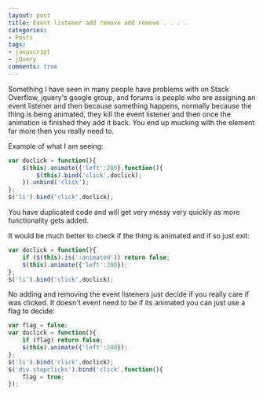 ```yaml
---
layout: post
title: Event listener add remove add remove . . . .
categories:
- Posts
tags:
- javascript
- jQuery
comments: true
---
```

Something I have seen in many people have problems with on Stack Overflow, jquery's google group, and forums is people who are assigning an event listener and then because something happens, normally because the thing is being animated, they kill the event listener and then once the animation is finished they add it back. You end up mucking with the element far more then you really need to.

Example of what I am seeing:

```javascript
var doclick = function(){
    $(this).animate({'left':200},function(){
        $(this).bind('click',doclick);
    }).unbind('click');
};
$('li').bind('click',doclick);
```

You have duplicated code and will get very messy very quickly as more functionality gets added.

It would be much better to check if the thing is animated and if so just exit:

```javascript
var doclick = function(){
    if ($(this).is(':animated')) return false;
    $(this).animate({'left':200});
};
$('li').bind('click',doclick);
```

No adding and removing the event listeners just decide if you really care if was clicked.
It doesn't event need to be if its animated you can just use a flag to decide:

```javascript
var flag = false;
var doclick = function(){
    if (flag) return false;
    $(this).animate({'left':200});
};
$('li').bind('click',doclick);
$('div.stopclicks').bind('click',function(){
    flag = true;
});
```
